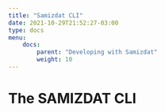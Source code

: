 ```yaml
---
title: "Samizdat CLI"
date: 2021-10-29T21:52:27-03:00
type: docs
menu:
    docs:
        parent: "Developing with Samizdat"
        weight: 10
---
```


# The SAMIZDAT CLI
